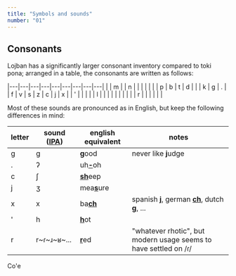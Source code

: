 ```yaml
---
title: "Symbols and sounds"
number: "01"
---
```


<style> table u { font-weight: bold } </style>

## Consonants

Lojban has a significantly larger consonant inventory compared to toki pona;
arranged in a table, the consonants are written as follows:

|---|---|---|---|---|---|---|---|---|
|   | m |   | n |   |   |   |   |   |
| p | b | t | d |   |   | k | g | . |
| f | v | s | z | c | j | x |   | ' |
|   |   |   | l |   |   |   |   |   |
|   |   |   | r |   |   |   |   |   |

Most of these sounds are pronounced as in English, but keep the following differences in mind:

| letter | sound ([IPA]) | english equivalent | notes                                                            |
|--------|---------------|--------------------|------------------------------------------------------------------|
| g      | ɡ             | <u>g</u>ood        | never like <u>j</u>udge                                          |
| .      | ʔ             | uh<u>-</u>oh       |                                                                  |
| c      | ʃ             | <u>sh</u>eep       |                                                                  |
| j      | ʒ             | mea<u>s</u>ure     |                                                                  |
| x      | x             | ba<u>ch</u>        | spanish <u>j</u>, german <u>ch</u>, dutch <u>g</u>, ...          |
| '      | h             | <u>h</u>ot         |                                                                  |
| r      | r~ɾ~ɹ~ʁ~...   | <u>r</u>ed         | "whatever rhotic", but modern usage seems to have settled on /ɾ/ |

[IPA]: https://en.wikipedia.org/wiki/International_Phonetic_Alphabet

Co'e
